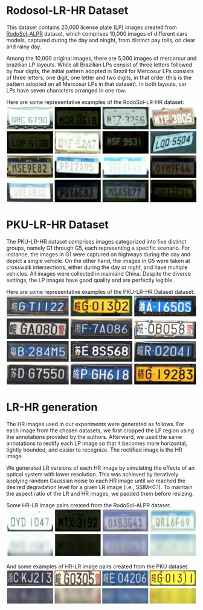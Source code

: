 # Rodosol-LR-HR Dataset


This dataset contains 20,000 license plate (LP) images created from  [RodoSol-ALPR](https://github.com/raysonlaroca/rodosol-alpr-dataset) dataset, which comprises 10,000 images of different cars models, captured during the day and ninght, from distinct pay tolls, on clear and rainy day.

Among the 10,000 original images, there are 5,000 images of mercorsur and brazilian LP layouts. While all Brazilian LPs consist of three letters followed by four digits, the initial pattern adopted in Brazil for Mercosur LPs consists of three letters, one digit, one letter and two digits, in that order (this is the pattern adopted on all Mercosur LPs in that dataset). In both layouts, car LPs have seven characters arranged in one row.

Here are some representative examples of the RodoSol-LR-HR dataset:
<img src="./Media/RodoSol_dataset.png" width="600"/>

# PKU-LR-HR Dataset

The PKU-LR-HR dataset comprises images categorized into five distinct groups, namely G1 through G5, each representing a specific scenario. For instance, the images in G1 were captured on highways during the day and depict a single vehicle. On the other hand, the images in G5 were taken at crosswalk intersections, either during the day or night, and have multiple vehicles. All images were collected in mainland China. Despite the diverse settings, the LP images have good quality and are perfectly legible.

Here are some representative examples of the PKU-LR-HR Dataset dataset:
<img src="./Media/PKU_dataset.png" width="600"/>

# LR-HR generation

The HR images used in our experiments were generated as follows. For each image from the chosen datasets, we first cropped the LP region using the annotations provided by the authors. Afterward, we used the same annotations to rectify each LP image so that it becomes more horizontal, tightly bounded, and easier to recognize. The rectified image is the HR image.

We generated LR versions of each HR image by simulating the effects of an optical system with lower resolution. This was achieved by iteratively applying random Gaussian noise to each HR image until we reached the desired degradation level for a given LR image (i.e., SSIM<0.1). To maintain the aspect ratio of the LR and HR images, we padded them before resizing.

Some HR-LR image pairs created from the RodoSol-ALPR dataset.
<img src="./Media/image2.png" width="600"/>


And some examples of HR-LR image pairs created from the PKU dataset.
<img src="./Media/image.png" width="600"/>

